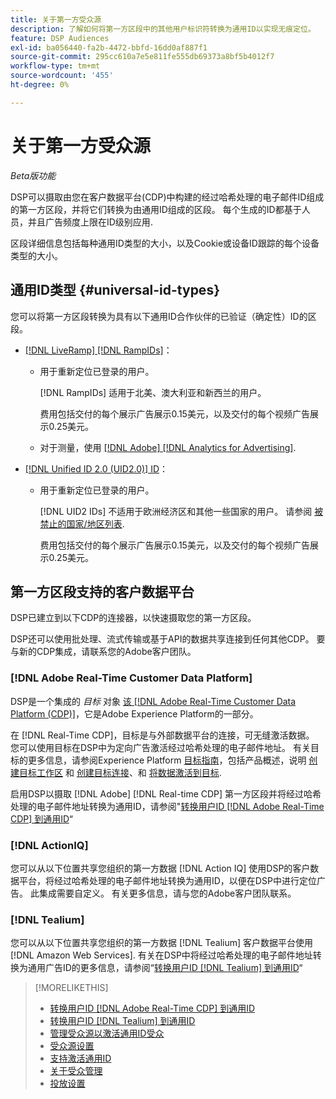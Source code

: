 ```yaml
---
title: 关于第一方受众源
description: 了解如何将第一方区段中的其他用户标识符转换为通用ID以实现无痕定位。
feature: DSP Audiences
exl-id: ba056440-fa2b-4472-bbfd-16dd0af887f1
source-git-commit: 295cc610a7e5e811fe555db69373a8bf5b4012f7
workflow-type: tm+mt
source-wordcount: '455'
ht-degree: 0%

---
```


# 关于第一方受众源

*Beta版功能*

DSP可以摄取由您在客户数据平台(CDP)中构建的经过哈希处理的电子邮件ID组成的第一方区段，并将它们转换为由通用ID组成的区段。 每个生成的ID都基于人员，并且广告频度上限在ID级别应用<!-- Move that info. to somewhere else? -->.

区段详细信息包括每种通用ID类型的大小，以及Cookie或设备ID跟踪的每个设备类型的大小。

## 通用ID类型 {#universal-id-types}

<!--  Replace below with this once ID5 sources are possible 

Using your first-party data, you can create segments with IDs from the following universal ID partners.

* Authenticated (deterministic) IDs using hashed email addresses:

-->

您可以将第一方区段转换为具有以下通用ID合作伙伴的已验证（确定性）ID的区段。

* [[!DNL LiveRamp] [!DNL RampIDs]](https://liveramp.com/identity-resolution)：

   * 用于重新定位已登录的用户。

     [!DNL RampIDs] 适用于北美、澳大利亚和新西兰的用户。

     费用包括交付的每个展示广告展示0.15美元，以及交付的每个视频广告展示0.25美元。

   * 对于测量，使用 [[!DNL Adobe] [!DNL Analytics for Advertising]](/help/integrations/analytics/overview.md).

* [[!DNL Unified ID 2.0 (UID2.0)] ID](https://unifiedid.com)：

   * 用于重新定位已登录的用户。

     [!DNL UID2 IDs] 不适用于欧洲经济区和其他一些国家的用户。 请参阅 [被禁止的国家/地区列表](/help/policies/universal-id-policy.md#prohibited-countries-uid2).

     费用包括交付的每个展示广告展示0.15美元，以及交付的每个视频广告展示0.25美元。

<!-- Not yet

* Probabilistic (unauthenticated) IDs using hashed email addresses:

  * [[!DNL ID5] IDs](https://id5.io): For retargeting unauthenticated site traffic, prospecting using third-party data, and measurement for both using [[!DNL Adobe] [!DNL Analytics for Advertising]](/help/integrations/analytics/overview.md). ID5 IDs are available for no fee.

    ID5 creates an ID by stitching together user signals (hashed email address) with various browser signals (such as IP address and timestamp).

    [!DNL Analytics] measurement requires all [prerequisites for implementing [!DNL Analytics for Advertising]](/help/integrations/analytics/prerequisites.md) and the [AMO ID and EF ID in your tracking URLs](/help/integrations/analytics/ids.md). You also must sign an agreement with [!DNL ID5] and set a parameter within your existing JavaScript tracking tags. <!-- Contact your Adobe Account Team for instructions. -->

<!--
    >[!NOTE]
    >
    >Third-party segments from [!DNL Eyeota] may automatically include ID5 IDs, in addition to users tracked by cookies or device IDs. The segment details include the size for each type. The usual usage fee for each segment, which is stated next to the segment name, applies; no additional fees are charged for the ID5 IDs.
-->

## 第一方区段支持的客户数据平台

DSP已建立到以下CDP的连接器，以快速摄取您的第一方区段。

DSP还可以使用批处理、流式传输或基于API的数据共享连接到任何其他CDP。 要与新的CDP集成，请联系您的Adobe客户团队。

### [!DNL Adobe Real-Time Customer Data Platform]

DSP是一个集成的 *目标* 对象 [该 [!DNL Adobe Real-Time Customer Data Platform (CDP)]](https://experienceleague.adobe.com/docs/experience-platform/rtcdp/overview.html?lang=zh-Hans)，它是Adobe Experience Platform的一部分。

在 [!DNL Real-Time CDP]，目标是与外部数据平台的连接，可无缝激活数据。 您可以使用目标在DSP中为定向广告激活经过哈希处理的电子邮件地址。 有关目标的更多信息，请参阅Experience Platform [目标指南](https://experienceleague.adobe.com/docs/experience-platform/destinations/home.html)，包括产品概述，说明 [创建目标工作区](https://experienceleague.adobe.com/docs/experience-platform/destinations/ui/destinations-workspace.html) 和 [创建目标连接](https://experienceleague.adobe.com/docs/experience-platform/destinations/ui/connect-destination.html)、和 [将数据激活到目标](https://experienceleague.adobe.com/docs/experience-platform/destinations/ui/activate/activate-segment-streaming-destinations.html).

启用DSP以摄取 [!DNL Adobe] [!DNL Real-time CDP] 第一方区段并将经过哈希处理的电子邮件地址转换为通用ID，请参阅&quot;[转换用户ID [!DNL Adobe Real-Time CDP] 到通用ID](/help/dsp/audiences/sources/source-adobe-rtcdp.md)“

### [!DNL ActionIQ]

您可以从以下位置共享您组织的第一方数据 [!DNL Action IQ] 使用DSP的客户数据平台，将经过哈希处理的电子邮件地址转换为通用ID，以便在DSP中进行定位广告。 此集成需要自定义。 有关更多信息，请与您的Adobe客户团队联系。

### [!DNL Tealium]

您可以从以下位置共享您组织的第一方数据 [!DNL Tealium] 客户数据平台使用 [!DNL Amazon Web Services]. 有关在DSP中将经过哈希处理的电子邮件地址转换为通用广告ID的更多信息，请参阅“[转换用户ID [!DNL Tealium] 到通用ID](/help/dsp/audiences/sources/source-tealium.md)“

>[!MORELIKETHIS]
>
>* [转换用户ID [!DNL Adobe Real-Time CDP] 到通用ID](/help/dsp/audiences/sources/source-adobe-rtcdp.md)
>* [转换用户ID [!DNL Tealium] 到通用ID](/help/dsp/audiences/sources/source-tealium.md)
>* [管理受众源以激活通用ID受众](source-manage.md)
>* [受众源设置](source-settings.md)
>* [支持激活通用ID](/help/dsp/audiences/universal-ids.md)
>* [关于受众管理](/help/dsp/audiences/audience-about.md)
>* [投放设置](/help/dsp/campaign-management/placements/placement-settings.md)

<!--
>* [Convert User IDs from [!DNL Optimizely] to Universal IDs](/help/dsp/audiences/sources/source-optimizely.md)
-->
